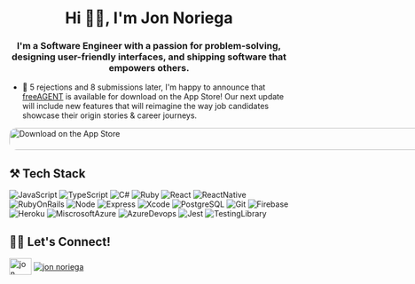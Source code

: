<h1 align="center">Hi 👋🏼, I'm Jon Noriega</h1>

<h3 align="center">I'm a Software Engineer with a passion for problem-solving, designing user-friendly interfaces, and shipping software that empowers others.</h3>

- 🎉 5 rejections and 8 submissions later, I'm happy to announce that [freeAGENT](https://apps.apple.com/us/app/freeagent-io/id1559473000) is available for download on the App Store! Our next update will include new features that will reimagine the way job candidates showcase their origin stories & career journeys. 

<a href="https://apps.apple.com/us/app/freeagent-io/id1559473000?itsct=apps_box_badge&amp;itscg=30200" style="display: inline-block; overflow: hidden; border-radius: 13px;"><img src="https://tools.applemediaservices.com/api/badges/download-on-the-app-store/black/en-us" alt="Download on the App Store" style="border-radius: 13px; width: 1000px; height: 40px;"></a>

<h2 align="left">⚒️ Tech Stack</h2>

![JavaScript](https://img.shields.io/badge/JavaScript-blue?logo=JavaScript&label=Code)
![TypeScript](https://img.shields.io/badge/TypeScript-blue?logo=TypeScript&label=Code)
![C#](https://img.shields.io/badge/CSharp-blue?logo=CSharp&label=Code)
![Ruby](https://img.shields.io/badge/Ruby-blue?logo=Ruby&label=Code)
![React](https://img.shields.io/badge/React-blue?logo=React&label=Code)
![ReactNative](https://img.shields.io/badge/ReactNative-blue?logo=React&label=Code)
![RubyOnRails](https://img.shields.io/badge/RoR-blue?logo=RubyOnRails&label=Code)
![Node](https://img.shields.io/badge/Node.js-blue?logo=Node.js&label=Code)
![Express](https://img.shields.io/badge/Expresss-blue?logo=Express&label=Code)
![Xcode](https://img.shields.io/badge/Xcode-green?logo=Xcode&label=Tools)
![PostgreSQL](https://img.shields.io/badge/PostgreSQL-green?logo=PostgreSQL&label=Tools)
![Git](https://img.shields.io/badge/Git-yellow?logo=Git&label=Cloud)
![Firebase](https://img.shields.io/badge/Firebase-yellow?logo=Firebase&label=Cloud)
![Heroku](https://img.shields.io/badge/Heroku-yellow?logo=Heroku&label=Cloud)
![MiscrosoftAzure](https://img.shields.io/badge/MicrosoftAzure-yellow?logo=MicrosoftAzure&label=Cloud)
![AzureDevops](https://img.shields.io/badge/AzureDevOps-yellow?logo=AzureDevOps&label=Cloud)
![Jest](https://img.shields.io/badge/Jest-red?logo=Jest&label=Testing)
![TestingLibrary](https://img.shields.io/badge/TestingLibrary-red?logo=TestingLibrary&label=Testing)

<h2 align="left">🤛🏼 Let's Connect!</h2>

<a href="https://www.linkedin.com/in/jonathannoriega" target="blank"><img align="center" src="https://cdn.jsdelivr.net/npm/simple-icons@3.0.1/icons/linkedin.svg" alt="jon noriega" height="30" width="40" /></a>
<a href="https://www.codewars.com/users/Johnny%20Ocean" target="blank"><img align="center" src="https://www.codewars.com/users/Johnny%20Ocean/badges/micro" alt="jon noriega" /></a>
